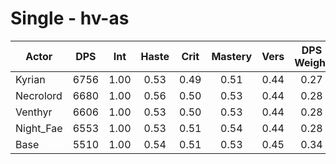 # Single - hv-as
| Actor | DPS | Int | Haste | Crit | Mastery | Vers | DPS Weight |
|---|:---:|:---:|:---:|:---:|:---:|:---:|:---:|
|Kyrian|6756|1.00|0.53|0.49|0.51|0.44|0.27|
|Necrolord|6680|1.00|0.56|0.50|0.53|0.44|0.28|
|Venthyr|6606|1.00|0.53|0.50|0.53|0.44|0.28|
|Night_Fae|6553|1.00|0.53|0.51|0.54|0.44|0.28|
|Base|5510|1.00|0.54|0.51|0.53|0.45|0.34|
